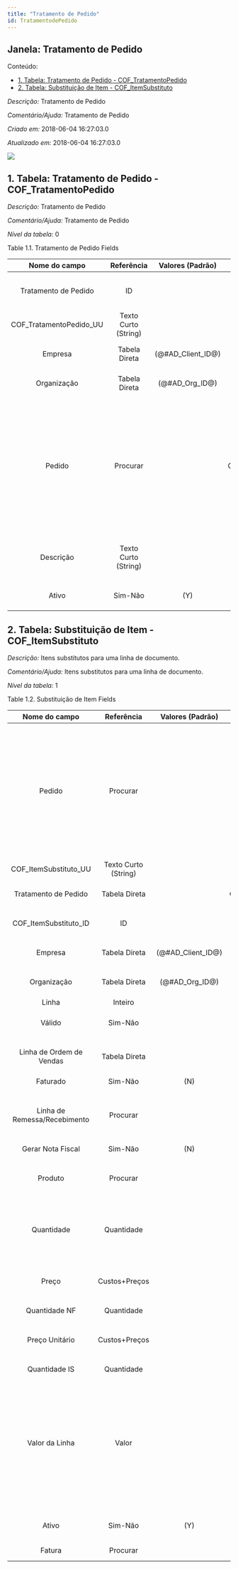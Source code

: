 ```yaml
---
title: "Tratamento de Pedido"
id: TratamentodePedido
---
```

<div id="d250130e1" class="section chapter">

<div class="titlepage">

<div>

<div>

## Janela: Tratamento de Pedido

</div>

</div>

</div>

<div class="toc">

<div class="toc-title">

Conteúdo:

</div>

  - <span class="section">[1. Tabela: Tratamento de Pedido -
    COF\_TratamentoPedido](#d250130e23)</span>
  - <span class="section">[2. Tabela: Substituição de Item -
    COF\_ItemSubstituto](#d250130e167)</span>

</div>

<span class="emphasis">*Descrição:* </span> Tratamento de Pedido

<span class="emphasis">*Comentário/Ajuda:* </span>Tratamento de Pedido

<span class="emphasis"> *Criado em:* </span>2018-06-04 16:27:03.0

<span class="emphasis">*Atualizado em:* </span>2018-06-04 16:27:03.0

![](/img/manual/TratamentodePedido.png)

<div id="d250130e23" class="section section">

<div class="titlepage">

<div>

<div>

## 1. Tabela: Tratamento de Pedido - COF\_TratamentoPedido

</div>

</div>

</div>

<span class="emphasis">*Descrição:*</span> Tratamento de Pedido

<span class="emphasis">*Comentário/Ajuda:* </span> Tratamento de Pedido

<span class="emphasis">*Nível da tabela:* </span>0

</div>

<div id="d250130e38" class="table">

<div class="table-title">

Table 1.1. Tratamento de Pedido
Fields

</div>

<div class="table-contents">

|       Nome do campo       |      Referência      |   Valores (Padrão)   |      Chave restritiva       |                Regra de validação                |                Descrição                 |                                                                                               Comentário/Ajuda                                                                                                |
| :-----------------------: | :------------------: | :------------------: | :-------------------------: | :----------------------------------------------: | :--------------------------------------: | :-----------------------------------------------------------------------------------------------------------------------------------------------------------------------------------------------------------: |
|   Tratamento de Pedido    |          ID          |                      |                             |                                                  |    Primary Key : Tratamento de Pedido    |                                                                                      Primary Key : Tratamento de Pedido                                                                                       |
| COF\_TratamentoPedido\_UU | Texto Curto (String) |                      |                             |                                                  |                                          |                                                                                                                                                                                                               |
|          Empresa          |    Tabela Direta     | (@\#AD\_Client\_ID@) |                             |        AD\_Client.AD\_Client\_ID \< \> 0         |    (semelhante ao primeiro relatório)    |                                                                                              (ver o mesmo acima)                                                                                              |
|        Organização        |    Tabela Direta     |  (@\#AD\_Org\_ID@)   |                             | (AD\_Org.IsSummary='N' OR AD\_Org.AD\_Org\_ID=0) |    (semelhante ao primeiro relatório)    |                                                                                              (ver o mesmo acima)                                                                                              |
|          Pedido           |       Procurar       |                      | COrder\_COFTratamentoPedido |                                                  |                  Order                   | The Order is a control document. The Order is complete when the quantity ordered is the same as the quantity shipped and invoiced. When you close an order, unshipped (backordered) quantities are cancelled. |
|         Descrição         | Texto Curto (String) |                      |                             |                                                  | Optional short description of the record |                                                                                  A description is limited to 255 characters.                                                                                  |
|           Ativo           |       Sim-Não        |         (Y)          |                             |                                                  |    (semelhante ao primeiro relatório)    |                                                                                              (ver o mesmo acima)                                                                                              |

</div>

</div>

  

<div id="d250130e167" class="section section">

<div class="titlepage">

<div>

<div>

## 2. Tabela: Substituição de Item - COF\_ItemSubstituto

</div>

</div>

</div>

<span class="emphasis">*Descrição:*</span> Itens substitutos para uma
linha de documento.

<span class="emphasis">*Comentário/Ajuda:* </span> Itens substitutos
para uma linha de documento.

<span class="emphasis">*Nível da tabela:* </span>1

</div>

<div id="d250130e182" class="table">

<div class="table-title">

Table 1.2. Substituição de Item
Fields

</div>

<div class="table-contents">

|        Nome do campo         |      Referência      |   Valores (Padrão)   |        Chave restritiva         |                                                                          Regra de validação                                                                          |                                  Descrição                                  |                                                                                                                       Comentário/Ajuda                                                                                                                       |
| :--------------------------: | :------------------: | :------------------: | :-----------------------------: | :------------------------------------------------------------------------------------------------------------------------------------------------------------------: | :-------------------------------------------------------------------------: | :----------------------------------------------------------------------------------------------------------------------------------------------------------------------------------------------------------------------------------------------------------: |
|            Pedido            |       Procurar       |                      |    COrder\_COFItemSubstituto    |                                                                                                                                                                      |                                    Order                                    |                        The Order is a control document. The Order is complete when the quantity ordered is the same as the quantity shipped and invoiced. When you close an order, unshipped (backordered) quantities are cancelled.                         |
|   COF\_ItemSubstituto\_UU    | Texto Curto (String) |                      |                                 |                                                                                                                                                                      |                                                                             |                                                                                                                                                                                                                                                              |
|     Tratamento de Pedido     |    Tabela Direta     |                      | COFTratamentoPedido\_COFItemSub |                                                                                                                                                                      |                     Primary Key : Tratamento de Pedido                      |                                                                                                              Primary Key : Tratamento de Pedido                                                                                                              |
|   COF\_ItemSubstituto\_ID    |          ID          |                      |                                 |                                                                                                                                                                      |                        Primary Key : Item Substituto                        |                                                                                                                Primary Key : Item Substituto                                                                                                                 |
|           Empresa            |    Tabela Direta     | (@\#AD\_Client\_ID@) |                                 |                                                                  AD\_Client.AD\_Client\_ID \< \> 0                                                                   |                     (semelhante ao primeiro relatório)                      |                                                                                                                     (ver o mesmo acima)                                                                                                                      |
|         Organização          |    Tabela Direta     |  (@\#AD\_Org\_ID@)   |                                 |                                                           (AD\_Org.IsSummary='N' OR AD\_Org.AD\_Org\_ID=0)                                                           |                     (semelhante ao primeiro relatório)                      |                                                                                                                     (ver o mesmo acima)                                                                                                                      |
|            Linha             |       Inteiro        |                      |                                 |                                                                                                                                                                      |                                   Line No                                   |                                                                                                                                                                                                                                                              |
|            Válido            |       Sim-Não        |                      |                                 |                                                                                                                                                                      |                              Element is valid                               |                                                                                                           The element passed the validation check                                                                                                            |
|   Linha de Ordem de Vendas   |    Tabela Direta     |                      |  COrderLine\_COFItemSubstituto  |                                                               C\_OrderLine.C\_Order\_ID=@C\_Order\_ID@                                                               |                              Sales Order Line                               |                                                                                             The Sales Order Line is a unique identifier for a line in an order.                                                                                              |
|           Faturado           |       Sim-Não        |         (N)          |                                 |                                                                                                                                                                      |                                                                             |                                                                                                                                                                                                                                                              |
| Linha de Remessa/Recebimento |       Procurar       |                      |  MInOutLine\_COFItemSubstituto  |                                                                                                                                                                      |                    Line on Shipment or Receipt document                     |                                                                                       The Shipment/Receipt Line indicates a unique line in a Shipment/Receipt document                                                                                       |
|      Gerar Nota Fiscal       |       Sim-Não        |         (N)          |                                 |                                                                                                                                                                      |                                                                             |                                                                                                                                                                                                                                                              |
|           Produto            |       Procurar       |                      |   MProduct\_COFItemSubstituto   | M\_Product.IsSummary='N' AND M\_Product.IsActive='Y' AND (M\_Product.Discontinued = 'N' OR (M\_Product.Discontinued = 'Y' AND M\_Product.DiscontinuedAt \> SYSDATE)) |                           Product, Service, Item                            |                                                                                          Identifies an item which is either purchased or sold in this organization.                                                                                          |
|          Quantidade          |      Quantidade      |                      |                                 |                                                                                                                                                                      |                                  Quantity                                   |                                                                                      The Quantity indicates the number of a specific product or item for this document.                                                                                      |
|            Preço             |    Custos+Preços     |                      |                                 |                                                                                                                                                                      |          Price Entered - the price based on the selected/base UoM           |                                                                                        The price entered is converted to the actual price based on the UoM conversion                                                                                        |
|        Quantidade NF         |      Quantidade      |                      |                                 |                                                                                                                                                                      |                                                                             |                                                                                                                                                                                                                                                              |
|        Preço Unitário        |    Custos+Preços     |                      |                                 |                                                                                                                                                                      |                                Actual Price                                 |                                                                                        The Actual or Unit Price indicates the Price for a product in source currency.                                                                                        |
|        Quantidade IS         |      Quantidade      |                      |                                 |                                                                                                                                                                      |                                                                             |                                                                                                                                                                                                                                                              |
|        Valor da Linha        |        Valor         |                      |                                 |                                                                                                                                                                      | Line Extended Amount (Quantity \* Actual Price) without Freight and Charges | Indicates the extended line amount based on the quantity and the actual price. Any additional charges or freight are not included. The Amount may or may not include tax. If the price list is inclusive tax, the line amount is the same as the line total. |
|            Ativo             |       Sim-Não        |         (Y)          |                                 |                                                                                                                                                                      |                     (semelhante ao primeiro relatório)                      |                                                                                                                     (ver o mesmo acima)                                                                                                                      |
|            Fatura            |       Procurar       |                      |   CInvoice\_COFItemSubstituto   |                                                                                                                                                                      |                             Invoice Identifier                              |                                                                                                                    The Invoice Document.                                                                                                                     |

</div>

</div>

  

</div>
